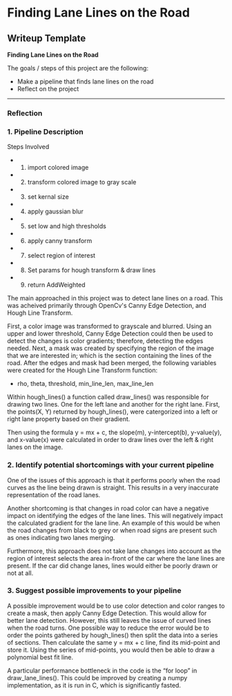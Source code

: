 # **Finding Lane Lines on the Road** 

## Writeup Template

**Finding Lane Lines on the Road**

The goals / steps of this project are the following:
* Make a pipeline that finds lane lines on the road
* Reflect on the project


[//]: # (Image References)

[image1]: ./examples/grayscale.jpg "Grayscale"

---

### Reflection

### 1. Pipeline Description

Steps Involved
* 1. import colored image
* 2. transform colored image to gray scale
* 3. set kernal size
* 4. apply gaussian blur
* 5. set low and high thresholds
* 6. apply canny transform
* 7. select region of interest
* 8. Set params for hough transform & draw lines
* 9. return AddWeighted


The main approached in this project was to detect lane lines on a road. This was acheived primarily through OpenCv's Canny Edge Detection, and Hough Line Transform. 

First, a color image was transformed to grayscale and blurred. Using an upper and lower threshold, Canny Edge Detection could then be used to detect the changes is color gradients; therefore, detecting the edges needed. Next, a mask was created by specifying the region of the image that we are interested in; which is the section containing the lines of the road. After the edges and mask had been merged, the following variables were created for the Hough Line Transform function:
* rho, theta, threshold, min_line_len, max_line_len

Within hough_lines() a function called draw_lines() was responsible for drawing two lines. One for the left lane and another for the right lane. First, the points(X, Y) returned by hough_lines(), were catergorized into a left or right lane property based on their gradient.

Then using the formula y = mx + c, the slope(m), y-intercept(b), y-value(y), and x-value(x) were calculated in order to draw lines over the left & right lanes on the image. 


### 2. Identify potential shortcomings with your current pipeline

One of the issues of this approach is that it performs poorly when the road curves as the line being drawn is straight. This results in a very inaccurate representation of the road lanes. 

Another shortcoming is that changes in road color can have a negative impact on identifying the edges of the lane lines. This will negatively impact the calculated gradient for the lane line. An example of this would be when the road changes from black to grey or when road signs are present such as ones indicating two lanes merging.

Furthermore, this approach does not take lane changes into account as the region of interest selects the area in-front of the car where the lane lines are present. If the car did change lanes, lines would either be poorly drawn or not at all.


### 3. Suggest possible improvements to your pipeline

A possible improvement would be to use color detection and color ranges to create a mask, then apply Canny Edge Detection. This would allow for better lane detection. However, this still leaves the issue of curved lines when the road turns. One possible way to reduce the error would be to order the points gathered by hough_lines() then split the data into a series of sections. Then calculate the same y = mx + c line, find its mid-point and store it. Using the series of mid-points, you would then be able to draw a polynomial best fit line.

A particular performance bottleneck in the code is the “for loop” in draw_lane_lines(). This could be improved by creating a numpy implementation, as it is run in C, which is significantly fasted.

